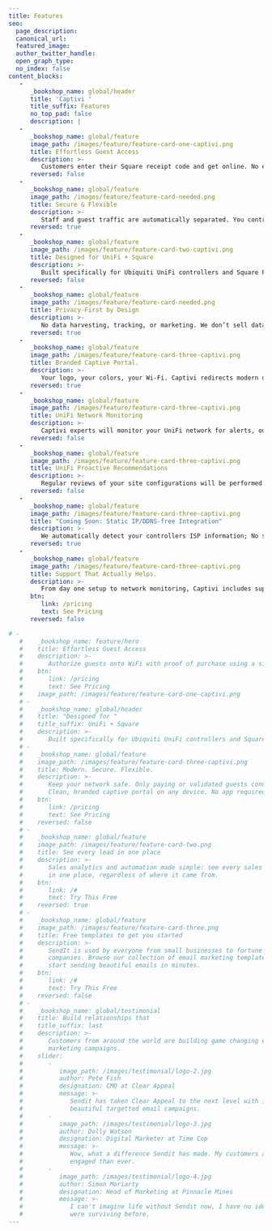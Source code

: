 ```yaml
---
title: Features
seo:
  page_description: 
  canonical_url: 
  featured_image: 
  author_twitter_handle: 
  open_graph_type:
  no_index: false
content_blocks:
   -
      _bookshop_name: global/header
      title: 'Captivi '
      title_suffix: Features
      no_top_pad: false
      description: |
   -
      _bookshop_name: global/feature
      image_path: /images/feature/feature-card-one-captivi.png
      title: Effortless Guest Access
      description: >-
         Customers enter their Square receipt code and get online. No extra forms, no accounts, no hassle.
      reversed: false
   -
      _bookshop_name: global/feature
      image_path: /images/feature/feature-card-needed.png
      title: Secure & Flexible
      description: >-
         Staff and guest traffic are automatically separated. You control time limits, bandwidth, and access — or let us do it for you.
      reversed: true
   -
      _bookshop_name: global/feature
      image_path: /images/feature/feature-card-two-captivi.png
      title: Designed for UniFi + Square
      description: >-
         Built specifically for Ubiquiti UniFi controllers and Square POS. No clunky workarounds or complex hardware required (in fact, no extra hardware at all!).
      reversed: false
   -
      _bookshop_name: global/feature
      image_path: /images/feature/feature-card-needed.png
      title: Privacy-First by Design
      description: >-
         No data harvesting, tracking, or marketing. We don’t sell data, and we don’t market to your customers — ever.
      reversed: true
   -
      _bookshop_name: global/feature
      image_path: /images/feature/feature-card-three-captivi.png
      title: Branded Captive Portal.
      description: >-
         Your logo, your colors, your Wi‑Fi. Captivi redirects modern devices with no app required.
      reversed: true
   -
      _bookshop_name: global/feature
      image_path: /images/feature/feature-card-three-captivi.png
      title: UniFi Network Monitoring
      description: >-
         Captivi experts will monitor your UniFi network for alerts, outages, and other notifications, and provide insights and guidance on what to do next.  _*Available on Monitored and Managed tier._
      reversed: false
   -
      _bookshop_name: global/feature
      image_path: /images/feature/feature-card-three-captivi.png
      title: UniFi Proactive Recommendations
      description: >-
         Regular reviews of your site configurations will be performed to ensure your network is optimized and secure. If we find something, someone from our team will send remediation guidance, or if it's a complex change, you can hire us to do it.  _*Available on Managed tier only._ 
      reversed: false
   -
      _bookshop_name: global/feature
      image_path: /images/feature/feature-card-three-captivi.png
      title: "Coming Soon: Static IP/DDNS-free Integration"
      description: >-
         We automatically detect your controllers ISP information; No static IP or DDNS configurations required. On top of that, no additional hardware and no additional setup for you. Everything you provide during onboarding covers what we need to make the magic happen. _*Available on **Managed tier only**._
      reversed: true
   -
      _bookshop_name: global/feature
      image_path: /images/feature/feature-card-three-captivi.png
      title: Support That Actually Helps.
      description: >-
         From day one setup to network monitoring, Captivi includes support from real UniFi professionals with decades of experience working in military grade environments.
      btn:
         link: /pricing
         text: See Pricing
      reversed: false

# -
   #    _bookshop_name: feature/hero
   #    title: Effortless Guest Access
   #    description: >-
   #       Authorize guests onto WiFi with proof of purchase using a simple Square receipt. Less clicks for your customers, no hassle for your employees.
   #    btn:
   #       link: /pricing
   #       text: See Pricing
   #    image_path: /images/feature/feature-card-one-captivi.png
   # -
   #    _bookshop_name: global/header
   #    title: "Designed for "
   #    title_suffix: UniFi + Square
   #    description: >-
   #       Built specifically for Ubiquiti UniFi controllers and Square POS. No clunky workarounds or complex hardware required (in fact, no extra hardware at all!).
   # -
   #    _bookshop_name: global/feature
   #    image_path: /images/feature/feature-card-three-captivi.png
   #    title: Modern. Secure. Flexible.
   #    description: >-
   #       Keep your network safe. Only paying or validated guests connect, with customizable timeouts, access, and bandwidth rules.
   #       Clean, branded captive portal on any device. No app required.
   #    btn:
   #       link: /pricing
   #       text: See Pricing
   #    reversed: false
   # -
   #    _bookshop_name: global/feature
   #    image_path: /images/feature/feature-card-two.png
   #    title: See every lead in one place
   #    description: >-
   #       Sales analytics and automation made simple: see every sales lead
   #       in one place, regardless of where it came from.
   #    btn:
   #       link: /#
   #       text: Try This Free
   #    reversed: true
   # -
   #    _bookshop_name: global/feature
   #    image_path: /images/feature/feature-card-three.png
   #    title: Free templates to get you started
   #    description: >-
   #       SendIt is used by everyone from small businesses to fortune 500
   #       companies. Browse our collection of email marketing templates and
   #       start sending beautiful emails in minutes.
   #    btn:
   #       link: /#
   #       text: Try This Free
   #    reversed: false
   # -
   #    _bookshop_name: global/testimonial
   #    title: Build relationships that
   #    title_suffix: last
   #    description: >-
   #       Customers from around the world are building game changing email
   #       marketing campaigns.
   #    slider:
   #       -
   #          image_path: /images/testimonial/logo-2.jpg
   #          author: Pete Fish
   #          designation: CMO at Clear Appeal
   #          message: >-
   #             Sendit has taken Clear Appeal to the next level with it's
   #             beautiful targetted email campaigns.
   #       -
   #          image_path: /images/testimonial/logo-3.jpg
   #          author: Dolly Watson
   #          designation: Digital Marketer at Time Cop
   #          message: >-
   #             Wow, what a difference Sendit has made. My customers are more
   #             engaged than ever.
   #       -
   #          image_path: /images/testimonial/logo-4.jpg
   #          author: Simon Moriarty
   #          designation: Head of Marketing at Pinnacle Mines
   #          message: >-
   #             I can't imagine life without Sendit now, I have no idea how we
   #             were surviving before.
---
```

